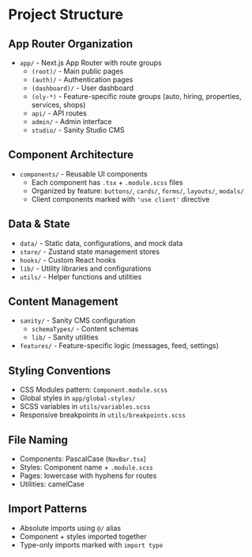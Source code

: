 # Project Structure

## App Router Organization

- `app/` - Next.js App Router with route groups
  - `(root)/` - Main public pages
  - `(auth)/` - Authentication pages
  - `(dashboard)/` - User dashboard
  - `(oly-*)` - Feature-specific route groups (auto, hiring, properties, services, shops)
  - `api/` - API routes
  - `admin/` - Admin interface
  - `studio/` - Sanity Studio CMS

## Component Architecture

- `components/` - Reusable UI components
  - Each component has `.tsx` + `.module.scss` files
  - Organized by feature: `buttons/`, `cards/`, `forms/`, `layouts/`, `modals/`
  - Client components marked with `'use client'` directive

## Data & State

- `data/` - Static data, configurations, and mock data
- `store/` - Zustand state management stores
- `hooks/` - Custom React hooks
- `lib/` - Utility libraries and configurations
- `utils/` - Helper functions and utilities

## Content Management

- `sanity/` - Sanity CMS configuration
  - `schemaTypes/` - Content schemas
  - `lib/` - Sanity utilities
- `features/` - Feature-specific logic (messages, feed, settings)

## Styling Conventions

- CSS Modules pattern: `Component.module.scss`
- Global styles in `app/global-styles/`
- SCSS variables in `utils/variables.scss`
- Responsive breakpoints in `utils/breakpoints.scss`

## File Naming

- Components: PascalCase (`NavBar.tsx`)
- Styles: Component name + `.module.scss`
- Pages: lowercase with hyphens for routes
- Utilities: camelCase

## Import Patterns

- Absolute imports using `@/` alias
- Component + styles imported together
- Type-only imports marked with `import type`
